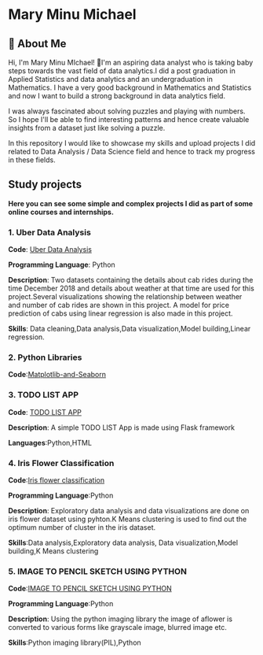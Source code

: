 
# Mary Minu Michael

## 🚀 About Me
Hi, I'm Mary Minu MIchael! 👋I'm an aspiring data analyst who is taking baby steps towards the vast field of data analytics.I did a post graduation in Applied Statistics and data analytics and an undergraduation in Mathematics. I have a very good background in Mathematics and Statistics and now I want to build a strong background in data analytics field.

I was always fascinated about solving puzzles and playing with numbers. So I hope I'll be able to find interesting patterns and hence create valuable insights from a dataset just like solving a puzzle.

In this repository I would like to showcase my skills and upload projects I did related to Data Analysis / Data Science field and hence to track my progress in these fields.

## Study projects
**Here you can see some simple and complex projects I did as part of some online courses and internships.**
  ### 1. Uber Data Analysis
  **Code**: [Uber Data Analysis](https://github.com/MARY-MINU-MICHAEL/Data-Analysis-Portfolio/blob/main/Uber_Data_Analysis.ipynb)

**Programming Language**: Python

  **Description**: Two datasets containing the details about cab rides during the time December 2018 and details about weather at that time are used for this project.Several visualizations showing the relationship between weather and number of cab rides are shown in this project. A model for price prediction of cabs using linear regression is also made in this project.

  **Skills**: Data cleaning,Data analysis,Data visualization,Model building,Linear regression.
 
### 2. Python Libraries
 **Code**:[Matplotlib-and-Seaborn](https://github.com/MARY-MINU-MICHAEL/Data-Analysis-Portfolio/blob/main/Uber_Data_Analysis.ipynb)
  
### 3. TODO LIST APP
  **Code**: [TODO LIST APP](https://github.com/MARY-MINU-MICHAEL/TODO-LIST-APP)
  
  **Description**: A simple TODO LIST App is made using Flask framework
  
  **Languages**:Python,HTML
  
  
### 4. Iris Flower Classification

**Code**:[Iris flower classification](https://github.com/MARY-MINU-MICHAEL/LGMVIP-TASK1/blob/main/LGMVIP_IRIS_DATASET_TASK_1.ipynb)

**Programming Language**:Python

**Description**: Exploratory data analysis and data visualizations are done on iris flower dataset using pyhton.K Means clustering is used to find out the optimum number of cluster in the iris dataset.

**Skills**:Data analysis,Exploratory data analysis, Data visualization,Model building,K Means clustering

### 5. IMAGE TO PENCIL SKETCH USING PYTHON

**Code**:[IMAGE TO PENCIL SKETCH USING PYTHON](https://github.com/MARY-MINU-MICHAEL/LGMVIP-TASK-2/blob/main/LGMVIP%20(1).ipynb)

**Programming Language**:Python

**Description**: Using the python imaging library the image of aflower is converted to various forms like grayscale image, blurred image etc.

**Skills**:Python imaging library(PIL),Python




  
  


   
   
   
   
   
   
   
   
   


